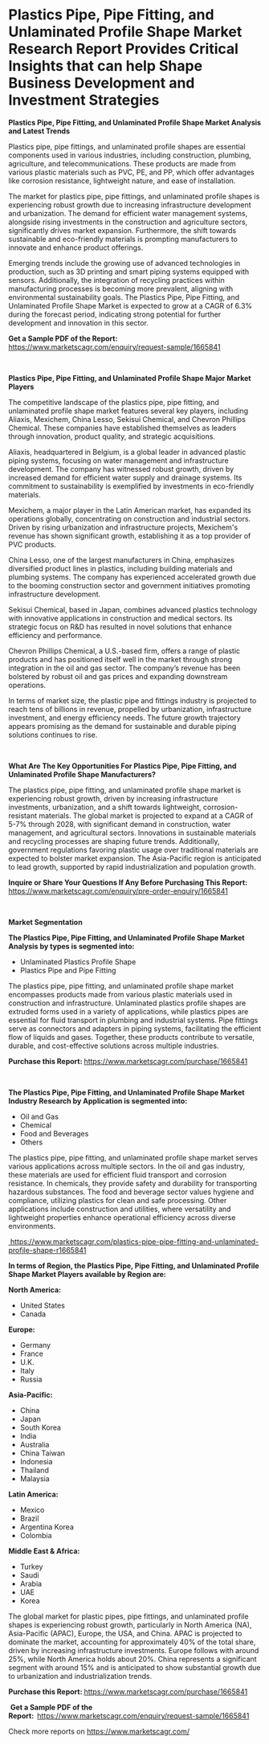 <p><h1>Plastics Pipe, Pipe Fitting, and Unlaminated Profile Shape Market Research Report Provides Critical Insights that can help Shape Business Development and Investment Strategies</h1></p><p><strong>Plastics Pipe, Pipe Fitting, and Unlaminated Profile Shape Market Analysis and Latest Trends</strong></p>
<p><p>Plastics pipe, pipe fittings, and unlaminated profile shapes are essential components used in various industries, including construction, plumbing, agriculture, and telecommunications. These products are made from various plastic materials such as PVC, PE, and PP, which offer advantages like corrosion resistance, lightweight nature, and ease of installation.</p><p>The market for plastics pipe, pipe fittings, and unlaminated profile shapes is experiencing robust growth due to increasing infrastructure development and urbanization. The demand for efficient water management systems, alongside rising investments in the construction and agriculture sectors, significantly drives market expansion. Furthermore, the shift towards sustainable and eco-friendly materials is prompting manufacturers to innovate and enhance product offerings.</p><p>Emerging trends include the growing use of advanced technologies in production, such as 3D printing and smart piping systems equipped with sensors. Additionally, the integration of recycling practices within manufacturing processes is becoming more prevalent, aligning with environmental sustainability goals. The Plastics Pipe, Pipe Fitting, and Unlaminated Profile Shape Market is expected to grow at a CAGR of 6.3% during the forecast period, indicating strong potential for further development and innovation in this sector.</p></p>
<p><strong>Get a Sample PDF of the Report:&nbsp;</strong> <a href="https://www.marketscagr.com/enquiry/request-sample/1665841?utm_campaign=2208&utm_medium=2&utm_source=Github&utm_content=ia&utm_term=02022025&utm_id=plastics-pipe-pipe-fitting-and-unlaminated-profile-shape">https://www.marketscagr.com/enquiry/request-sample/1665841</a></p>
<p>&nbsp;</p>
<p><strong>Plastics Pipe, Pipe Fitting, and Unlaminated Profile Shape Major Market Players</strong></p>
<p><p>The competitive landscape of the plastics pipe, pipe fitting, and unlaminated profile shape market features several key players, including Aliaxis, Mexichem, China Lesso, Sekisui Chemical, and Chevron Phillips Chemical. These companies have established themselves as leaders through innovation, product quality, and strategic acquisitions.</p><p>Aliaxis, headquartered in Belgium, is a global leader in advanced plastic piping systems, focusing on water management and infrastructure development. The company has witnessed robust growth, driven by increased demand for efficient water supply and drainage systems. Its commitment to sustainability is exemplified by investments in eco-friendly materials.</p><p>Mexichem, a major player in the Latin American market, has expanded its operations globally, concentrating on construction and industrial sectors. Driven by rising urbanization and infrastructure projects, Mexichem's revenue has shown significant growth, establishing it as a top provider of PVC products.</p><p>China Lesso, one of the largest manufacturers in China, emphasizes diversified product lines in plastics, including building materials and plumbing systems. The company has experienced accelerated growth due to the booming construction sector and government initiatives promoting infrastructure development. </p><p>Sekisui Chemical, based in Japan, combines advanced plastics technology with innovative applications in construction and medical sectors. Its strategic focus on R&D has resulted in novel solutions that enhance efficiency and performance.</p><p>Chevron Phillips Chemical, a U.S.-based firm, offers a range of plastic products and has positioned itself well in the market through strong integration in the oil and gas sector. The company’s revenue has been bolstered by robust oil and gas prices and expanding downstream operations. </p><p>In terms of market size, the plastic pipe and fittings industry is projected to reach tens of billions in revenue, propelled by urbanization, infrastructure investment, and energy efficiency needs. The future growth trajectory appears promising as the demand for sustainable and durable piping solutions continues to rise.</p></p>
<p>&nbsp;</p>
<p><strong>What Are The Key Opportunities For Plastics Pipe, Pipe Fitting, and Unlaminated Profile Shape Manufacturers?</strong></p>
<p><p>The plastics pipe, pipe fitting, and unlaminated profile shape market is experiencing robust growth, driven by increasing infrastructure investments, urbanization, and a shift towards lightweight, corrosion-resistant materials. The global market is projected to expand at a CAGR of 5-7% through 2028, with significant demand in construction, water management, and agricultural sectors. Innovations in sustainable materials and recycling processes are shaping future trends. Additionally, government regulations favoring plastic usage over traditional materials are expected to bolster market expansion. The Asia-Pacific region is anticipated to lead growth, supported by rapid industrialization and population growth.</p></p>
<p><strong>Inquire or Share Your Questions If Any Before Purchasing This Report:</strong> <a href="https://www.marketscagr.com/enquiry/pre-order-enquiry/1665841?utm_campaign=2208&utm_medium=2&utm_source=Github&utm_content=ia&utm_term=02022025&utm_id=plastics-pipe-pipe-fitting-and-unlaminated-profile-shape">https://www.marketscagr.com/enquiry/pre-order-enquiry/1665841</a></p>
<p>&nbsp;</p>
<p><strong>Market Segmentation</strong></p>
<p><strong>The Plastics Pipe, Pipe Fitting, and Unlaminated Profile Shape Market Analysis by types is segmented into:</strong></p>
<p><ul><li>Unlaminated Plastics Profile Shape</li><li>Plastics Pipe and Pipe Fitting</li></ul></p>
<p><p>The plastics pipe, pipe fitting, and unlaminated profile shape market encompasses products made from various plastic materials used in construction and infrastructure. Unlaminated plastics profile shapes are extruded forms used in a variety of applications, while plastics pipes are essential for fluid transport in plumbing and industrial systems. Pipe fittings serve as connectors and adapters in piping systems, facilitating the efficient flow of liquids and gases. Together, these products contribute to versatile, durable, and cost-effective solutions across multiple industries.</p></p>
<p><strong>Purchase this Report:&nbsp;</strong><a href="https://www.marketscagr.com/purchase/1665841?utm_campaign=2208&utm_medium=2&utm_source=Github&utm_content=ia&utm_term=02022025&utm_id=plastics-pipe-pipe-fitting-and-unlaminated-profile-shape">https://www.marketscagr.com/purchase/1665841</a></p>
<p>&nbsp;</p>
<p><strong>The Plastics Pipe, Pipe Fitting, and Unlaminated Profile Shape Market Industry Research by Application is segmented into:</strong></p>
<p><ul><li>Oil and Gas</li><li>Chemical</li><li>Food and Beverages</li><li>Others</li></ul></p>
<p><p>The plastics pipe, pipe fitting, and unlaminated profile shape market serves various applications across multiple sectors. In the oil and gas industry, these materials are used for efficient fluid transport and corrosion resistance. In chemicals, they provide safety and durability for transporting hazardous substances. The food and beverage sector values hygiene and compliance, utilizing plastics for clean and safe processing. Other applications include construction and utilities, where versatility and lightweight properties enhance operational efficiency across diverse environments.</p></p>
<p><a href="https://www.marketscagr.com/plastics-pipe-pipe-fitting-and-unlaminated-profile-shape-r1665841?utm_campaign=2208&utm_medium=2&utm_source=Github&utm_content=ia&utm_term=02022025&utm_id=plastics-pipe-pipe-fitting-and-unlaminated-profile-shape">&nbsp;https://www.marketscagr.com/plastics-pipe-pipe-fitting-and-unlaminated-profile-shape-r1665841</a></p>
<p><strong>In terms of Region, the Plastics Pipe, Pipe Fitting, and Unlaminated Profile Shape Market Players available by Region are:</strong></p>
<p>
    <p> <strong> North America: </strong>
        <ul>
            <li>United States</li>
            <li>Canada</li>
        </ul>
        </p> 
    <p> <strong> Europe: </strong>
        <ul>
            <li>Germany</li>
            <li>France</li>
            <li>U.K.</li>
            <li>Italy</li>
            <li>Russia</li>
        </ul>
        </p> 
    <p> <strong> Asia-Pacific: </strong>
        <ul>
            <li>China</li>
            <li>Japan</li>
            <li>South Korea</li>
            <li>India</li>
            <li>Australia</li>
            <li>China Taiwan</li>
            <li>Indonesia</li>
            <li>Thailand</li>
            <li>Malaysia</li>
        </ul>
        </p> 
    <p> <strong> Latin America: </strong>
        <ul>
            <li>Mexico</li>
            <li>Brazil</li>
            <li>Argentina Korea</li>
            <li>Colombia</li>
        </ul>
        </p> 
    <p> <strong> Middle East & Africa: </strong>
        <ul>
            <li>Turkey</li>
            <li>Saudi</li>
            <li>Arabia</li>
            <li>UAE</li>
            <li>Korea</li>
        </ul>
    </p>
    </p>
<p><p>The global market for plastic pipes, pipe fittings, and unlaminated profile shapes is experiencing robust growth, particularly in North America (NA), Asia-Pacific (APAC), Europe, the USA, and China. APAC is projected to dominate the market, accounting for approximately 40% of the total share, driven by increasing infrastructure investments. Europe follows with around 25%, while North America holds about 20%. China represents a significant segment with around 15% and is anticipated to show substantial growth due to urbanization and industrialization trends.</p></p>
<p><strong>Purchase this Report: </strong><a href="https://www.marketscagr.com/purchase/1665841?utm_campaign=2208&utm_medium=2&utm_source=Github&utm_content=ia&utm_term=02022025&utm_id=plastics-pipe-pipe-fitting-and-unlaminated-profile-shape">https://www.marketscagr.com/purchase/1665841</a></p>
<p>&nbsp;<strong>Get a Sample PDF of the Report:&nbsp;&nbsp;</strong><a href="https://www.marketscagr.com/enquiry/request-sample/1665841?utm_campaign=2208&utm_medium=2&utm_source=Github&utm_content=ia&utm_term=02022025&utm_id=plastics-pipe-pipe-fitting-and-unlaminated-profile-shape">https://www.marketscagr.com/enquiry/request-sample/1665841</a></p>
<p><strong></strong></p>
<p>Check more reports on <a href="https://www.marketscagr.com/?utm_campaign=2208&utm_medium=2&utm_source=Github&utm_content=ia&utm_term=02022025&utm_id=plastics-pipe-pipe-fitting-and-unlaminated-profile-shape">https://www.marketscagr.com/</a></p>